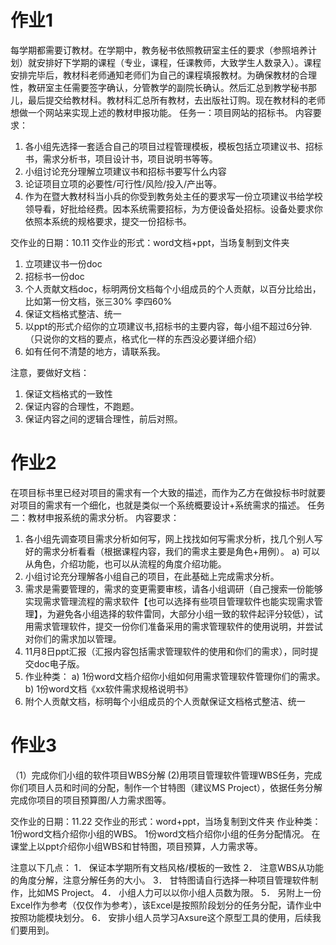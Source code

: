 ﻿# 作业1

每学期都需要订教材。在学期中，教务秘书依照教研室主任的要求（参照培养计划）就安排好下学期的课程（专业，课程，任课教师，大致学生人数录入）。课程安排完毕后，教材科老师通知老师们为自己的课程填报教材。为确保教材的合理性，教研室主任需要签字确认，分管教学的副院长确认。然后汇总到教学秘书那儿，最后提交给教材科。教材科汇总所有教材，去出版社订购。现在教材科的老师想做一个网站来实现上述的教材申报功能。
任务一：项目网站的招标书。
内容要求：
1.  各小组先选择一套适合自己的项目过程管理模板，模板包括立项建议书、招标书，需求分析书，项目设计书，项目说明书等等。
2.  小组讨论充分理解立项建议书和招标书要写什么内容
3.  论证项目立项的必要性/可行性/风险/投入/产出等。
4.  作为在暨大教材科当小兵的你受到教务处主任的要求写一份立项建议书给学校领导看，好批给经费。因本系统需要招标，为方便设备处招标。设备处要求你依照本系统的规格要求，提交一份招标书。

交作业的日期：10.11
交作业的形式：word文档+ppt，当场复制到文件夹
1.  立项建议书一份doc 
2.  招标书一份doc
3.  个人贡献文档doc，标明两份文档每个小组成员的个人贡献，以百分比给出，比如第一份文档，张三30% 李四60%
4.  保证文档格式整洁、统一
5.  以ppt的形式介绍你的立项建议书,招标书的主要内容，每小组不超过6分钟.（只说你的文档的要点，格式化一样的东西没必要详细介绍）
6.  如有任何不清楚的地方，请联系我。


注意，要做好文档：
1.  保证文档格式的一致性
2.  保证内容的合理性，不跑题。
3.  保证内容之间的逻辑合理性，前后对照。

# 作业2 

在项目标书里已经对项目的需求有一个大致的描述，而作为乙方在做投标书时就要对项目的需求有一个细化，也就是类似一个系统概要设计+系统需求的描述。
任务二：教材申报系统的需求分析。
内容要求：
1.  各小组先调查项目需求分析如何写，网上找找如何写需求分析，找几个别人写好的需求分析看看（根据课程内容，我们的需求主要是角色+用例）。
a)  可以从角色，介绍功能，也可以从流程的角度介绍功能。
2.  小组讨论充分理解各小组自己的项目，在此基础上完成需求分析。
3.  需求是需要管理的，需求的变更需要审核，请各小组调研（自己搜索一份能够实现需求管理流程的需求软件【也可以选择有些项目管理软件也能实现需求管理】，为避免各小组选择的软件雷同，大部分小组一致的软件起评分较低），试用需求管理软件，提交一份你们准备采用的需求管理软件的使用说明，并尝试对你们的需求加以管理。
4.  11月8日ppt汇报（汇报内容包括需求管理软件的使用和你们的需求），同时提交doc电子版。
5.  作业种类：
a)  1份word文档介绍你小组如何用需求管理软件管理你们的需求。
b)  1份word文档《xx软件需求规格说明书》
6.  附个人贡献文档，标明每个小组成员的个人贡献保证文档格式整洁、统一


# 作业3

（1）完成你们小组的软件项目WBS分解
 (2)用项目管理软件管理WBS任务，完成你们项目人员和时间的分配，制作一个甘特图（建议MS Project），依据任务分解完成你项目的项目预算图/人力需求图等。
 
交作业的日期：11.22
交作业的形式：word+ppt，当场复制到文件夹
作业种类：
1份word文档介绍你小组的WBS。
1份word文档介绍你小组的任务分配情况。
在课堂上以ppt介绍你小组WBS和甘特图，项目预算，人力需求等。

注意以下几点：
1．  保证本学期所有文档风格/模板的一致性
2．  注意WBS从功能的角度分解，注意分解任务的大小。
3．  甘特图请自行选择一种项目管理软件制作，比如MS Project。
4．  小组人力可以以你小组人员数为限。
5．  另附上一份Excel作为参考（仅仅作为参考），该Excel是按照阶段划分的任务分配，请作业中按照功能模块划分。
6．  安排小组人员学习Axsure这个原型工具的使用，后续我们要用到。

